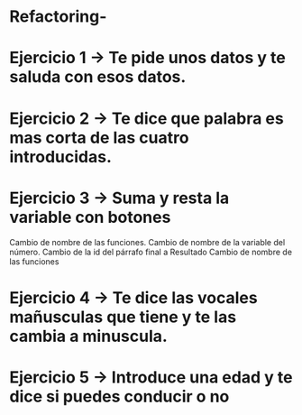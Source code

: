 # Refactoring-


# Ejercicio 1 -> Te pide unos datos y te saluda con esos datos. 

# Ejercicio 2 -> Te dice que palabra es mas corta de las cuatro introducidas.

# Ejercicio 3 -> Suma y resta la variable con botones

Cambio de nombre de las funciones.
Cambio de nombre de la variable del número.
Cambio de la id del párrafo final a Resultado
Cambio de nombre de las funciones

# Ejercicio 4 -> Te dice las vocales mañusculas que tiene y te las cambia a minuscula.


# Ejercicio 5 -> Introduce una edad y te dice si puedes conducir o no
